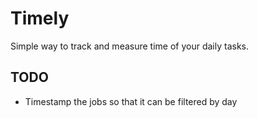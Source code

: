 # Timely
Simple way to track and measure time of your daily tasks.

## TODO
* Timestamp the jobs so that it can be filtered by day
